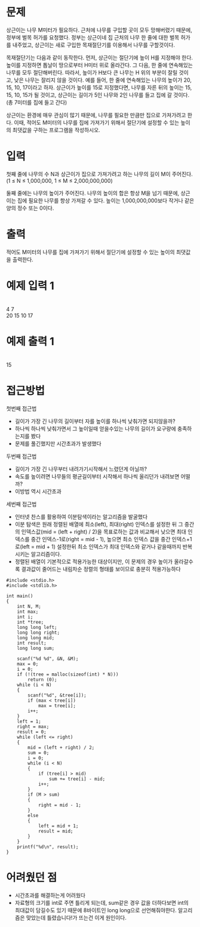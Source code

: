 # 문제
<p>상근이는 나무 M미터가 필요하다. 근처에 나무를 구입할 곳이 모두 망해버렸기 때문에, 정부에 벌목 허가를 요청했다. 정부는 상근이네 집 근처의 나무 한 줄에 대한 벌목 허가를 내주었고, 상근이는 새로 구입한 목재절단기를 이용해서 나무를 구할것이다.</p>

<p>목재절단기는 다음과 같이 동작한다. 먼저, 상근이는 절단기에 높이 H를 지정해야 한다. 높이를 지정하면 톱날이 땅으로부터 H미터 위로 올라간다. 그 다음, 한 줄에 연속해있는 나무를 모두 절단해버린다. 따라서, 높이가 H보다 큰 나무는 H 위의 부분이 잘릴 것이고, 낮은 나무는 잘리지 않을 것이다. 예를 들어, 한 줄에 연속해있는 나무의 높이가 20, 15, 10, 17이라고 하자. 상근이가 높이를 15로 지정했다면, 나무를 자른 뒤의 높이는 15, 15, 10, 15가 될 것이고, 상근이는 길이가 5인 나무와 2인 나무를 들고 집에 갈 것이다. (총 7미터를 집에 들고 간다)</p>

<p>상근이는 환경에 매우 관심이 많기 때문에, 나무를 필요한 만큼만 집으로 가져가려고 한다. 이때, 적어도 M미터의 나무를 집에 가져가기 위해서 절단기에 설정할 수 있는 높이의 최댓값을 구하는 프로그램을 작성하시오.</p>

# 입력
<p>첫째 줄에 나무의 수 N과 상근이가 집으로 가져가려고 하는 나무의 길이 M이 주어진다. (1 ≤ N ≤ 1,000,000, 1 ≤ M ≤ 2,000,000,000)</p>

<p>둘째 줄에는 나무의 높이가 주어진다. 나무의 높이의 합은 항상 M을 넘기 때문에, 상근이는 집에 필요한 나무를 항상 가져갈 수 있다. 높이는 1,000,000,000보다 작거나 같은 양의 정수 또는 0이다.</p>

# 출력
적어도 M미터의 나무를 집에 가져가기 위해서 절단기에 설정할 수 있는 높이의 최댓값을 출력한다.

# 예제 입력 1 
<br>4 7
<br>20 15 10 17
# 예제 출력 1 
<br>15

# 접근방법
첫번째 접근법
- 길이가 가장 긴 나무의 길이부터 자를 높이를 하나씩 낮춰가면 되지않을까?
- 하나씩 하나씩 낮춰가면서 그 높이일때 얻을수있는 나무의 길이가 요구량에 충족하는지를 봤다
- 문제를 풀긴했지만 시간초과가 발생했다 

두번째 접근법
- 길이가 가장 긴 나무부터 내려가기시작해서 느렸던게 아닐까?
- 속도를 높이려면 나무들의 평균길이부터 시작해서 하나씩 올리던가 내려보면 어떨까?
- 이방법 역시 시간초과

세번째 접근법
- 인터넷 찬스를 활용하여 이분탐색이라는 알고리즘을 발굴했다
- 이분 탐색은 원래 정렬된 배열에 최소(left), 최대(right) 인덱스를 설정한 뒤 그 중간의 인덱스값(mid = (left + right) / 2)을 목표로하는 값과 비교해서 낮으면 최대 인덱스를 중간 인덱스-1로(right = mid - 1), 높으면 최소 인덱스 값을 중간 인덱스+1로(left = mid + 1) 설정한뒤 최소 인덱스가 최대 인덱스와 같거나 같을때까지 반복시키는 알고리즘이다.
- 정렬된 배열이 기본적으로 적용가능한 대상이지만, 이 문제의 경우 높이가 올라갈수록 결과값이 줄어드는 내림차순 정렬의 형태를 보이므로 충분히 적용가능하다

```
#include <stdio.h>
#include <stdlib.h>

int main()
{
    int N, M;
    int max;
    int i;
    int *tree;
    long long left;
    long long right;
    long long mid;
    int result;
    long long sum;

    scanf("%d %d", &N, &M);
    max = 0;
    i = 0;
    if (!(tree = malloc(sizeof(int) * N)))
        return (0);
    while (i < N)
    {
        scanf("%d", &tree[i]);
        if (max < tree[i])
            max = tree[i];
        i++;
    }
    left = 1;
    right = max;
    result = 0;
    while (left <= right)
    {
        mid = (left + right) / 2;
        sum = 0;
        i = 0;
        while (i < N)
        {
            if (tree[i] > mid)
                sum += tree[i] - mid;
            i++;
        }
        if (M > sum)
        {
            right = mid - 1;
        }
        else
        {
            left = mid + 1;
            result = mid;
        }
    }
    printf("%d\n", result);
}
```
# 어려웠던 점
- 시간초과를 해결하는게 어려웠다
- 자료형의 크기를 int로 주면 틀리게 되는데, sum같은 경우 값을 더하다보면 int의 최대값이 담길수도 있기 때문에 8바이트인 long long으로 선언해줘야한다. 알고리즘은 맞았는데 틀렸습니다!가 뜨는건 이게 원인이다.
